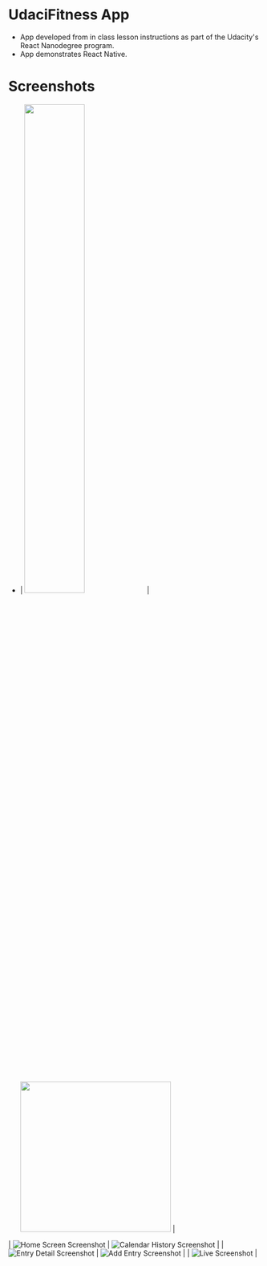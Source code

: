 # UdaciFitness App
* App developed from in class lesson instructions as part of the Udacity's React Nanodegree program.
* App demonstrates React Native.

# Screenshots
* | <img src='./homeScreen.png' height='50%' width='50%'> | <img src='./calendarHistoryView.png' height='300px' width='300px'> |

| ![Home Screen Screenshot](./homeScreen.png "Home Screen") | ![Calendar History Screenshot](./calendarHistoryView.png "Calendar History View") |
| ![Entry Detail Screenshot](./entryDetail.png "Entry Detail") | ![Add Entry Screenshot](./addEntry.png "Add Entry") |
| ![Live Screenshot](./live.png "Live") |
